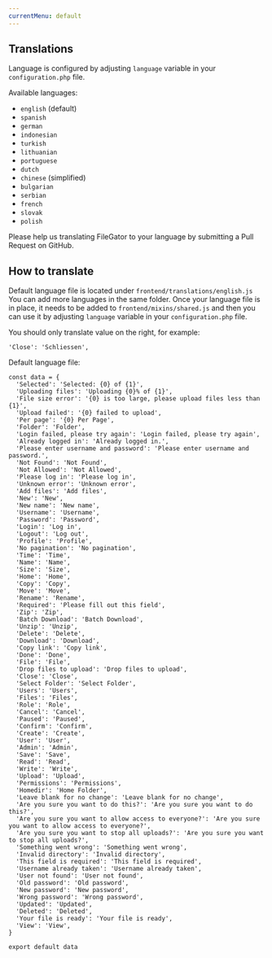 ```yaml
---
currentMenu: default
---
```


## Translations

Language is configured by adjusting `language` variable in your `configuration.php` file.

Available languages:

- ```english``` (default)
- ```spanish```
- ```german```
- ```indonesian```
- ```turkish```
- ```lithuanian```
- ```portuguese```
- ```dutch```
- ```chinese``` (simplified)
- ```bulgarian```
- ```serbian```
- ```french```
- ```slovak```
- ```polish```

Please help us translating FileGator to your language by submitting a Pull Request on GitHub.


## How to translate

Default language file is located under `frontend/translations/english.js` You can add more languages in the same folder. Once your language file is in place, it needs to be added to `frontend/mixins/shared.js` and then you can use it by adjusting `language` variable in your `configuration.php` file.

You should only translate value on the right, for example:

```
'Close': 'Schliessen',
```

Default language file:

```
const data = {
  'Selected': 'Selected: {0} of {1}',
  'Uploading files': 'Uploading {0}% of {1}',
  'File size error': '{0} is too large, please upload files less than {1}',
  'Upload failed': '{0} failed to upload',
  'Per page': '{0} Per Page',
  'Folder': 'Folder',
  'Login failed, please try again': 'Login failed, please try again',
  'Already logged in': 'Already logged in.',
  'Please enter username and password': 'Please enter username and password.',
  'Not Found': 'Not Found',
  'Not Allowed': 'Not Allowed',
  'Please log in': 'Please log in',
  'Unknown error': 'Unknown error',
  'Add files': 'Add files',
  'New': 'New',
  'New name': 'New name',
  'Username': 'Username',
  'Password': 'Password',
  'Login': 'Log in',
  'Logout': 'Log out',
  'Profile': 'Profile',
  'No pagination': 'No pagination',
  'Time': 'Time',
  'Name': 'Name',
  'Size': 'Size',
  'Home': 'Home',
  'Copy': 'Copy',
  'Move': 'Move',
  'Rename': 'Rename',
  'Required': 'Please fill out this field',
  'Zip': 'Zip',
  'Batch Download': 'Batch Download',
  'Unzip': 'Unzip',
  'Delete': 'Delete',
  'Download': 'Download',
  'Copy link': 'Copy link',
  'Done': 'Done',
  'File': 'File',
  'Drop files to upload': 'Drop files to upload',
  'Close': 'Close',
  'Select Folder': 'Select Folder',
  'Users': 'Users',
  'Files': 'Files',
  'Role': 'Role',
  'Cancel': 'Cancel',
  'Paused': 'Paused',
  'Confirm': 'Confirm',
  'Create': 'Create',
  'User': 'User',
  'Admin': 'Admin',
  'Save': 'Save',
  'Read': 'Read',
  'Write': 'Write',
  'Upload': 'Upload',
  'Permissions': 'Permissions',
  'Homedir': 'Home Folder',
  'Leave blank for no change': 'Leave blank for no change',
  'Are you sure you want to do this?': 'Are you sure you want to do this?',
  'Are you sure you want to allow access to everyone?': 'Are you sure you want to allow access to everyone?',
  'Are you sure you want to stop all uploads?': 'Are you sure you want to stop all uploads?',
  'Something went wrong': 'Something went wrong',
  'Invalid directory': 'Invalid directory',
  'This field is required': 'This field is required',
  'Username already taken': 'Username already taken',
  'User not found': 'User not found',
  'Old password': 'Old password',
  'New password': 'New password',
  'Wrong password': 'Wrong password',
  'Updated': 'Updated',
  'Deleted': 'Deleted',
  'Your file is ready': 'Your file is ready',
  'View': 'View',
}

export default data

```
